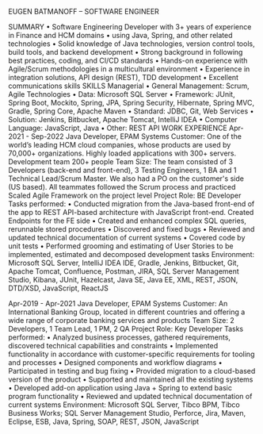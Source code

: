 EUGEN BATMANOFF – SOFTWARE ENGINEER

SUMMARY
•	Software Engineering Developer with 3+ years of experience in Finance and HCM domains
•	using Java, Spring, and other related technologies
•	Solid knowledge of Java technologies, version control tools, build tools, and backend development
•	Strong background in following best practices, coding, and CI/CD standards
•	Hands-on experience with Agile/Scrum methodologies in a multicultural environment
•	Experience in integration solutions, API design (REST), TDD development
•	Excellent communications skills
SKILLS
Managerial
•	General Management: Scrum, Agile
Technologies
•	Data: Microsoft SQL Server
•	Framework: JUnit, Spring Boot, Mockito, Spring, JPA, Spring Security, Hibernate, Spring MVC, Gradle, Spring Core, Apache Maven
•	Standard: JDBC, Git, Web Services
•	Solution: Jenkins, Bitbucket, Apache Tomcat, IntelliJ IDEA
•	Computer Language: JavaScript, Java
•	Other: REST API
WORK EXPERIENCE
Apr-2021 - Sep-2022
Java Developer, EPAM Systems
Customer: One of the world’s leading HCM cloud companies, whose products are used by 70,000+ organizations. Highly loaded applications with 300+ servers. Development team 200+ people
Team Size: The team consisted of 3 Developers (back-end and front-end), 3 Testing Engineers, 1 BA and 1 Technical Lead/Scrum Master. We also had a PO on the customer's side (US based). All teammates followed the Scrum process and practiced Scaled Agile Framework on the project level
Project Role: BE Developer
Tasks performed: 
•	Conducted migration from the Java-based front-end of the app to REST API-based architecture with JavaScript front-end. Created Endpoints for the FE side
•	Created and enhanced complex SQL queries, rerunnable stored procedures
•	Discovered and fixed bugs
•	Reviewed and updated technical documentation of current systems
•	Covered code by unit tests
•	Performed grooming and estimating of User Stories to be implemented, estimated and decomposed development tasks
Environment: Microsoft SQL Server, IntelliJ IDEA IDE, Gradle, Jenkins, Bitbucket, Git, Apache Tomcat, Confluence, Postman, JIRA, SQL Server Management Studio, Kibana, JUnit, Hazelcast, Java SE, Java EE, XML, REST, JSON, DTD/XSD, JavaScript, ReactJS

Apr-2019 - Apr-2021
Java Developer, EPAM Systems
Customer: An International Banking Group, located in different countries and offering a wide range of corporate banking services and products
Team Size: 2 Developers, 1 Team Lead, 1 PM, 2 QA
Project Role: Key Developer
Tasks performed: 
•	Analyzed business processes, gathered requirements, discovered technical capabilities and constraints
•	Implemented functionality in accordance with customer-specific requirements for tooling and processes
•	Designed components and workflow diagrams
•	Participated in testing and bug fixing
•	Provided migration to a cloud-based version of the product
•	Supported and maintained all the existing systems
•	Developed add-on application using Java + Spring to extend basic program functionality
•	Reviewed and updated technical documentation of current systems
Environment: Microsoft SQL Server, Tibco BPM, Tibco Business Works; SQL Server Management Studio, Perforce, Jira, Maven, Eclipse, ESB, Java, Spring, SOAP, REST, JSON, JavaScript
